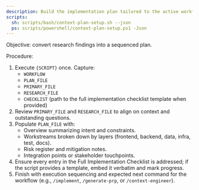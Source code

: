 ```yaml
---
description: Build the implementation plan tailored to the active workflow.
scripts:
  sh: scripts/bash/context-plan-setup.sh --json
  ps: scripts/powershell/context-plan-setup.ps1 -Json
---
```


Objective: convert research findings into a sequenced plan.

Procedure:
1. Execute `{SCRIPT}` once. Capture:
   - `WORKFLOW`
   - `PLAN_FILE`
   - `PRIMARY_FILE`
   - `RESEARCH_FILE`
   - `CHECKLIST` (path to the full implementation checklist template when provided)
2. Review `PRIMARY_FILE` and `RESEARCH_FILE` to align on context and outstanding questions.
3. Populate `PLAN_FILE` with:
   - Overview summarizing intent and constraints.
   - Workstreams broken down by layers (frontend, backend, data, infra, test, docs).
   - Risk register and mitigation notes.
   - Integration points or stakeholder touchpoints.
4. Ensure every entry in the Full Implementation Checklist is addressed; if the script provides a template, embed it verbatim and mark progress.
5. Finish with execution sequencing and expected next command for the workflow (e.g., `/implement`, `/generate-prp`, or `/context-engineer`).
